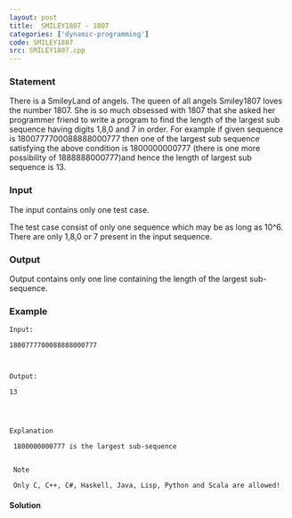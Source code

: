 ```yaml
---
layout: post
title:  SMILEY1807 - 1807
categories: ['dynamic-programming']
code: SMILEY1807
src: SMILEY1807.cpp
---
```


### **Statement**

There is a SmileyLand of angels. The queen of all angels Smiley1807 loves the
number 1807. She is so much obsessed with 1807 that she asked her programmer
friend to write a program to find the length of the largest sub sequence
having digits 1,8,0 and 7 in order. For example if given sequence is
1800777700088888000777 then one of the largest sub sequence satisfying the
above condition is 1800000000777 (there is one more possibility of
1888888000777)and hence the length of largest sub sequence is 13.

### Input

The input contains only one test case.

The test case consist of only one sequence which may be as long as 10^6. There
are only 1,8,0 or 7 present in the input sequence.

### Output

Output contains only one line containing the length of the largest sub-
sequence.

### Example

    
    
    Input:
    1800777700088888000777
    
    Output:
    13  
    
    
    
    Explanation
    
     1800000000777 is the largest sub-sequence
    
      
     Note  
      
     Only C, C++, C#, Haskell, Java, Lisp, Python and Scala are allowed! 
    
     



#### **Solution**




